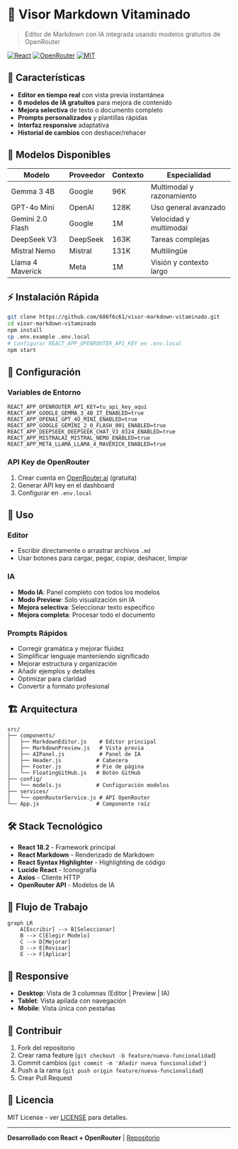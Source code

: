 # 📝 Visor Markdown Vitaminado

> Editor de Markdown con IA integrada usando modelos gratuitos de OpenRouter

[![React](https://img.shields.io/badge/React-18.2.0-61DAFB?style=flat-square&logo=react)](https://reactjs.org/)
[![OpenRouter](https://img.shields.io/badge/OpenRouter-IA-8B5CF6?style=flat-square)](https://openrouter.ai/)
[![MIT](https://img.shields.io/badge/License-MIT-22C55E?style=flat-square)](LICENSE)

## 🚀 Características

- **Editor en tiempo real** con vista previa instantánea
- **6 modelos de IA gratuitos** para mejora de contenido  
- **Mejora selectiva** de texto o documento completo
- **Prompts personalizados** y plantillas rápidas
- **Interfaz responsive** adaptativa
- **Historial de cambios** con deshacer/rehacer

## 🤖 Modelos Disponibles

| Modelo | Proveedor | Contexto | Especialidad |
|--------|-----------|----------|--------------|
| Gemma 3 4B | Google | 96K | Multimodal y razonamiento |
| GPT-4o Mini | OpenAI | 128K | Uso general avanzado |
| Gemini 2.0 Flash | Google | 1M | Velocidad y multimodal |
| DeepSeek V3 | DeepSeek | 163K | Tareas complejas |
| Mistral Nemo | Mistral | 131K | Multilingüe |
| Llama 4 Maverick | Meta | 1M | Visión y contexto largo |

## ⚡ Instalación Rápida

```bash
git clone https://github.com/686f6c61/visor-markdown-vitaminado.git
cd visor-markdown-vitaminado
npm install
cp .env.example .env.local
# Configurar REACT_APP_OPENROUTER_API_KEY en .env.local
npm start
```

## 🔧 Configuración

### Variables de Entorno

```env
REACT_APP_OPENROUTER_API_KEY=tu_api_key_aqui
REACT_APP_GOOGLE_GEMMA_3_4B_IT_ENABLED=true
REACT_APP_OPENAI_GPT_4O_MINI_ENABLED=true
REACT_APP_GOOGLE_GEMINI_2_0_FLASH_001_ENABLED=true
REACT_APP_DEEPSEEK_DEEPSEEK_CHAT_V3_0324_ENABLED=true
REACT_APP_MISTRALAI_MISTRAL_NEMO_ENABLED=true
REACT_APP_META_LLAMA_LLAMA_4_MAVERICK_ENABLED=true
```

### API Key de OpenRouter

1. Crear cuenta en [OpenRouter.ai](https://openrouter.ai/) (gratuita)
2. Generar API key en el dashboard
3. Configurar en `.env.local`

## 📖 Uso

### Editor
- Escribir directamente o arrastrar archivos `.md`
- Usar botones para cargar, pegar, copiar, deshacer, limpiar

### IA
- **Modo IA**: Panel completo con todos los modelos
- **Modo Preview**: Solo visualización sin IA
- **Mejora selectiva**: Seleccionar texto específico
- **Mejora completa**: Procesar todo el documento

### Prompts Rápidos
- Corregir gramática y mejorar fluidez
- Simplificar lenguaje manteniendo significado
- Mejorar estructura y organización
- Añadir ejemplos y detalles
- Optimizar para claridad
- Convertir a formato profesional

## 🏗️ Arquitectura

```
src/
├── components/
│   ├── MarkdownEditor.js    # Editor principal
│   ├── MarkdownPreview.js   # Vista previa
│   ├── AIPanel.js           # Panel de IA
│   ├── Header.js           # Cabecera
│   ├── Footer.js           # Pie de página
│   └── FloatingGitHub.js   # Botón GitHub
├── config/
│   └── models.js           # Configuración modelos
├── services/
│   └── openRouterService.js # API OpenRouter
└── App.js                  # Componente raíz
```

## 🛠️ Stack Tecnológico

- **React 18.2** - Framework principal
- **React Markdown** - Renderizado de Markdown
- **React Syntax Highlighter** - Highlighting de código
- **Lucide React** - Iconografía
- **Axios** - Cliente HTTP
- **OpenRouter API** - Modelos de IA

## 🔄 Flujo de Trabajo

```mermaid
graph LR
    A[Escribir] --> B[Seleccionar]
    B --> C[Elegir Modelo]
    C --> D[Mejorar]
    D --> E[Revisar]
    E --> F[Aplicar]
```

## 📱 Responsive

- **Desktop**: Vista de 3 columnas (Editor | Preview | IA)
- **Tablet**: Vista apilada con navegación
- **Mobile**: Vista única con pestañas

## 🤝 Contribuir

1. Fork del repositorio
2. Crear rama feature (`git checkout -b feature/nueva-funcionalidad`)
3. Commit cambios (`git commit -m 'Añadir nueva funcionalidad'`)
4. Push a la rama (`git push origin feature/nueva-funcionalidad`)
5. Crear Pull Request

## 📄 Licencia

MIT License - ver [LICENSE](LICENSE) para detalles.

---

**Desarrollado con React + OpenRouter** | [Repositorio](https://github.com/686f6c61/visor-markdown-vitaminado)

